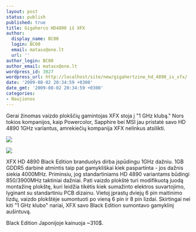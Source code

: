 ```yaml
---
layout: post
status: publish
published: true
title: Gigaherco HD4890 iš XFX
author:
  display_name: BC00
  login: BC00
  email: matasx@one.lt
  url: ''
author_login: BC00
author_email: matasx@one.lt
wordpress_id: 3827
wordpress_url: http://localhost/site/new/gigahertzine_hd_4890_is_xfx/
date: '2009-08-02 20:34:59 +0300'
date_gmt: '2009-08-02 20:34:59 +0300'
categories:
- Naujienos
---
```

<p>Gerai žinomas vaizdo plokščių gamintojas XFX stoja į "1 GHz klubą." Nors tokios kompanijos, kaip Powercolor, Sapphire bei MSI jau pristatė savo HD 4890 1GHz variantus, amrekiečių kompanija XFX nelinkus atsilikti.</p>
<p><img src="http://www.overclockers.ru/images/news/2009/08/01/xfx_01.jpg" /></p>
<p><img src="http://www.overclockers.ru/images/news/2009/08/01/xfx_02.jpg" /></p>
<p>XFX HD 4890 Black Edition branduolys dirba įspūdingu 1GHz dažniu. 1GB GDDR5 darbinė atmintis taip pat gamykliškai kiek paspartinta - jos dažnis siekia 4000MHz. Priminsiu, jog standartiniams HD 4890 variantams būdingi 850/3900MHz taktiniai dažniai. Pati vaizdo plokštė turi modifikuotą juodą montažinę plokštę, kuri leidžia tikėtis kiek sumažinto elektros suvartojimo, lyginant su standartiniu PCB dizainu. Vietoj įprastų dviejų 6 pin maitinimo lizdų, vaizdo plokštėje sumontuoti po vieną 6 pin ir 8 pin lizdai. Skirtingai nei kiti "1 GHz klubo" nariai, XFX savo Black Edition sumontavo gamyklinį aušintuvą. </p>
<p>Black Edition Japonijoje kainuoja ~310$. </p>

